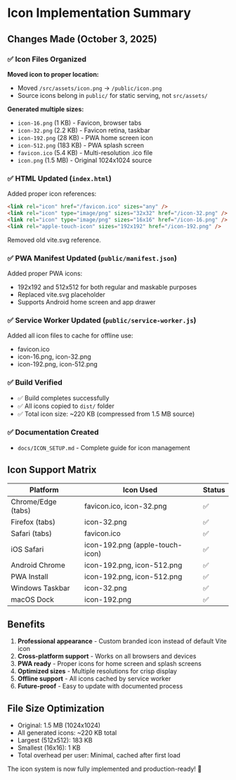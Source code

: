 # Icon Implementation Summary

## Changes Made (October 3, 2025)

### ✅ Icon Files Organized

**Moved icon to proper location:**

- Moved `/src/assets/icon.png` → `/public/icon.png`
- Source icons belong in `public/` for static serving, not `src/assets/`

**Generated multiple sizes:**

- `icon-16.png` (1 KB) - Favicon, browser tabs
- `icon-32.png` (2.2 KB) - Favicon retina, taskbar
- `icon-192.png` (28 KB) - PWA home screen icon
- `icon-512.png` (183 KB) - PWA splash screen
- `favicon.ico` (5.4 KB) - Multi-resolution .ico file
- `icon.png` (1.5 MB) - Original 1024x1024 source

### ✅ HTML Updated (`index.html`)

Added proper icon references:

```html
<link rel="icon" href="/favicon.ico" sizes="any" />
<link rel="icon" type="image/png" sizes="32x32" href="/icon-32.png" />
<link rel="icon" type="image/png" sizes="16x16" href="/icon-16.png" />
<link rel="apple-touch-icon" sizes="192x192" href="/icon-192.png" />
```

Removed old vite.svg reference.

### ✅ PWA Manifest Updated (`public/manifest.json`)

Added proper PWA icons:

- 192x192 and 512x512 for both regular and maskable purposes
- Replaced vite.svg placeholder
- Supports Android home screen and app drawer

### ✅ Service Worker Updated (`public/service-worker.js`)

Added all icon files to cache for offline use:

- favicon.ico
- icon-16.png, icon-32.png
- icon-192.png, icon-512.png

### ✅ Build Verified

- ✅ Build completes successfully
- ✅ All icons copied to `dist/` folder
- ✅ Total icon size: ~220 KB (compressed from 1.5 MB source)

### ✅ Documentation Created

- `docs/ICON_SETUP.md` - Complete guide for icon management

## Icon Support Matrix

| Platform           | Icon Used                       | Status |
| ------------------ | ------------------------------- | ------ |
| Chrome/Edge (tabs) | favicon.ico, icon-32.png        | ✅     |
| Firefox (tabs)     | icon-32.png                     | ✅     |
| Safari (tabs)      | favicon.ico                     | ✅     |
| iOS Safari         | icon-192.png (apple-touch-icon) | ✅     |
| Android Chrome     | icon-192.png, icon-512.png      | ✅     |
| PWA Install        | icon-192.png, icon-512.png      | ✅     |
| Windows Taskbar    | icon-32.png                     | ✅     |
| macOS Dock         | icon-192.png                    | ✅     |

## Benefits

1. **Professional appearance** - Custom branded icon instead of default Vite icon
2. **Cross-platform support** - Works on all browsers and devices
3. **PWA ready** - Proper icons for home screen and splash screens
4. **Optimized sizes** - Multiple resolutions for crisp display
5. **Offline support** - All icons cached by service worker
6. **Future-proof** - Easy to update with documented process

## File Size Optimization

- Original: 1.5 MB (1024x1024)
- All generated icons: ~220 KB total
- Largest (512x512): 183 KB
- Smallest (16x16): 1 KB
- Total overhead per user: Minimal, cached after first load

The icon system is now fully implemented and production-ready! 🎨
